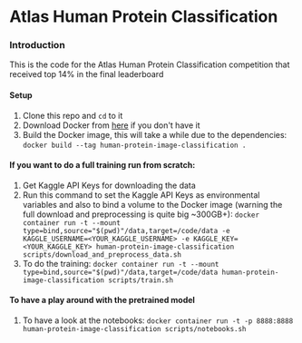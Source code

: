 # Atlas Human Protein Classification

### Introduction
This is the code for the Atlas Human Protein Classification competition that received top 14% in the final leaderboard

#### Setup

1. Clone this repo and `cd` to it
2. Download Docker from [here](https://docs.docker.com/install/linux/docker-ce/ubuntu/) if you don't have it
3. Build the Docker image, this will take a while due to the dependencies: `docker build --tag human-protein-image-classification .`

#### If you want to do a full training run from scratch:

1. Get Kaggle API Keys for downloading the data
2. Run this command to set the Kaggle API Keys as environmental variables and also to bind a volume to the Docker image
(warning the full download and preprocessing is quite big ~300GB+):
`docker container run -t --mount type=bind,source="$(pwd)"/data,target=/code/data -e KAGGLE_USERNAME=<YOUR_KAGGLE_USERNAME> -e KAGGLE_KEY=<YOUR_KAGGLE_KEY> human-protein-image-classification scripts/download_and_preprocess_data.sh`
3. To do the training:
`docker container run -t --mount type=bind,source="$(pwd)"/data,target=/code/data human-protein-image-classification scripts/train.sh`

#### To have a play around with the pretrained model
1. To have a look at the notebooks: `docker container run -t -p 8888:8888 human-protein-image-classification scripts/notebooks.sh`
